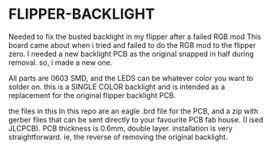 # FLIPPER-BACKLIGHT
Needed to fix the busted backlight in my flipper after a failed RGB mod
This board came about when i tried and failed to do the RGB mod to the flipper zero. I needed a new backlight PCB as the original snapped in half during removal. so, i made a new one. 

All parts are 0603 SMD, and the LEDS can be whatever color you want to solder on. this is a SINGLE COLOR backlight and is intended as a replacement for the original flipper backlight PCB. 

the files in this In this repo are an eagle .brd file for the PCB, and a zip with gerber files that can be sent directly to your favourite PCB fab house. (I ised JLCPCB). PCB thickness is 0.6mm, double layer. installation is very straightforward.
ie, the reverse of removing the original backlight. 
